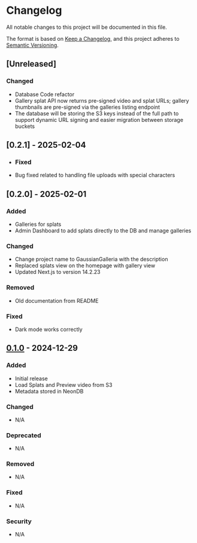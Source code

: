 # Changelog

All notable changes to this project will be documented in this file.

The format is based on [Keep a Changelog](https://keepachangelog.com/en/1.0.0/),
and this project adheres to [Semantic Versioning](https://semver.org/spec/v2.0.0.html).

## [Unreleased]

### Changed
- Database Code refactor 
- Gallery splat API now returns pre-signed video and splat URLs; gallery thumbnails are pre-signed via the galleries listing endpoint
- The database will be storing the S3 keys instead of the full path to support dynamic URL signing and easier migration between storage buckets

## [0.2.1] - 2025-02-04

- ### Fixed
- Bug fixed related to handling file uploads with special characters

## [0.2.0] - 2025-02-01

### Added
- Galleries for splats
- Admin Dashboard to add splats directly to the DB and manage galleries

### Changed
- Change project name to GaussianGalleria with the description
- Replaced splats view on the homepage with gallery view
- Updated Next.js to version 14.2.23

### Removed
- Old documentation from README

### Fixed
- Dark mode works correctly

## [0.1.0] - 2024-12-29

### Added
- Initial release
- Load Splats and Preview video from S3
- Metadata stored in NeonDB

### Changed
- N/A

### Deprecated
- N/A

### Removed
- N/A

### Fixed
- N/A

### Security
- N/A

[0.1.0]: https://github.com/naga-k/3D_Portfolio/releases/tag/v0.1.0
